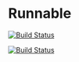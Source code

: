 # Runnable
[![Build Status](https://travis-ci.org/jbillay/runnable.svg?branch=master)](https://travis-ci.org/jbillay/runnable)

[![Build Status](https://codeship.com/projects/c2af4e20-225b-0133-85d4-02fe1facef38/status?branch=master)](https://codeship.com/projects/96116)
